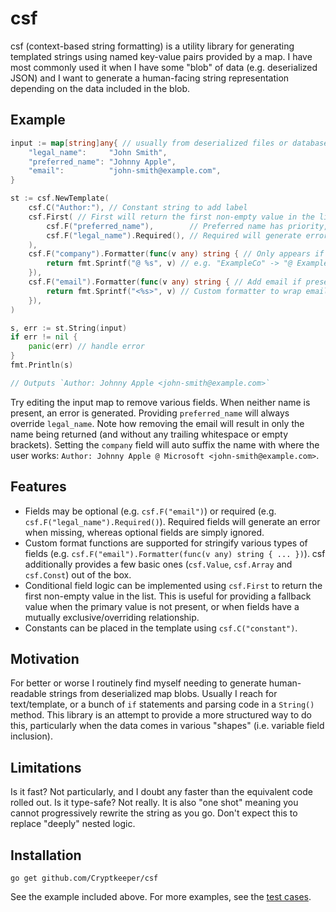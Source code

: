 # csf

csf (context-based string formatting) is a utility library for generating templated strings using named key-value pairs provided by a map. I have most commonly used it when I have some "blob" of data (e.g. deserialized JSON) and I want to generate a human-facing string representation depending on the data included in the blob.

## Example 

```go
input := map[string]any{ // usually from deserialized files or database
    "legal_name":     "John Smith",
    "preferred_name": "Johnny Apple",
    "email":          "john-smith@example.com",
}

st := csf.NewTemplate(
    csf.C("Author:"), // Constant string to add label
    csf.First( // First will return the first non-empty value in the list
        csf.F("preferred_name"),        // Preferred name has priority, but is optional
        csf.F("legal_name").Required(), // Required will generate error if neither is present
    ),
    csf.F("company").Formatter(func(v any) string { // Only appears if set, otherwise whitespace collapses
        return fmt.Sprintf("@ %s", v) // e.g. "ExampleCo" -> "@ ExampleCo"
    }),
    csf.F("email").Formatter(func(v any) string { // Add email if present, but not required
        return fmt.Sprintf("<%s>", v) // Custom formatter to wrap email in angle brackets
    }),
)

s, err := st.String(input)
if err != nil {
    panic(err) // handle error
}
fmt.Println(s)

// Outputs `Author: Johnny Apple <john-smith@example.com>`
```

Try editing the input map to remove various fields. When neither name is present, an error is generated. Providing `preferred_name` will always override `legal_name`. Note how removing the email will result in only the name being returned (and without any trailing whitespace or empty brackets). Setting the `company` field will auto suffix the name with where the user works: `Author: Johnny Apple @ Microsoft <john-smith@example.com>`.

## Features

- Fields may be optional (e.g. `csf.F("email")`) or required (e.g. `csf.F("legal_name").Required()`). Required fields will generate an error when missing, whereas optional fields are simply ignored.
- Custom format functions are supported for stringify various types of fields (e.g. `csf.F("email").Formatter(func(v any) string { ... })`). csf additionally provides a few basic ones (`csf.Value`, `csf.Array` and `csf.Const`) out of the box.
- Conditional field logic can be implemented using `csf.First` to return the first non-empty value in the list. This is useful for providing a fallback value when the primary value is not present, or when fields have a mutually exclusive/overriding relationship.
- Constants can be placed in the template using `csf.C("constant")`.

## Motivation

For better or worse I routinely find myself needing to generate human-readable strings from deserialized map blobs. Usually I reach for text/template, or a bunch of `if` statements and parsing code in a `String()` method. This library is an attempt to provide a more structured way to do this, particularly when the data comes in various "shapes" (i.e. variable field inclusion).

## Limitations

Is it fast? Not particularly, and I doubt any faster than the equivalent code rolled out. Is it type-safe? Not really. It is also "one shot" meaning you cannot progressively rewrite the string as you go. Don't expect this to replace "deeply" nested logic.

## Installation

`go get github.com/Cryptkeeper/csf`

See the example included above. For more examples, see the [test cases](csf_test.go).
